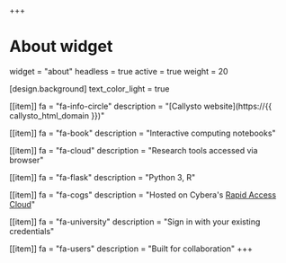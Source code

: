 +++
# About widget
widget = "about"
headless = true
active = true
weight = 20

[design.background]
  text_color_light = true

[[item]]
  fa = "fa-info-circle"
  description = "[Callysto website](https://{{ callysto_html_domain }})"

[[item]]
  fa = "fa-book"
  description = "Interactive computing notebooks"

[[item]]
  fa = "fa-cloud"
  description = "Research tools accessed via browser"

[[item]]
  fa = "fa-flask"
  description = "Python 3, R"

[[item]]
  fa = "fa-cogs"
  description = "Hosted on Cybera's [Rapid Access Cloud](https://www.cybera.ca/services/rapid-access-cloud/)"

[[item]]
  fa = "fa-university"
  description = "Sign in with your existing credentials"

[[item]]
  fa = "fa-users"
  description = "Built for collaboration"
+++
